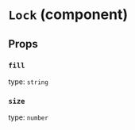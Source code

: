 `Lock` (component)
==================



Props
-----

### `fill`

type: `string`


### `size`

type: `number`

